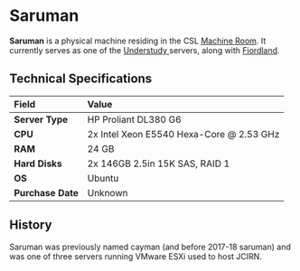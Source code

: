 # Saruman

**Saruman** is a physical machine residing in the CSL [Machine Room](../../../general/machine-room.md). It currently serves as one of the [Understudy ](../)servers, along with [Fiordland](server-configuration.md).  

## Technical Specifications

| Field | Value |
| :--- | :--- |
| **Server Type** | HP Proliant DL380 G6 |
| **CPU** | 2x Intel Xeon E5540 Hexa-Core @ 2.53 GHz |
| **RAM** | 24 GB |
| **Hard Disks** | 2x 146GB 2.5in 15K SAS, RAID 1 |
| **OS** | Ubuntu |
| **Purchase Date** | Unknown |

## History

Saruman was previously named cayman \(and before 2017-18 saruman\) and was one of three servers running VMware ESXi used to host JCIRN.

